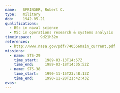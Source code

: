 ```yaml
---
name:	SPRINGER, Robert C.
type:	military
dob:	1942-05-21
qualifications:
  - BSc in naval science
  - MSc in operations research & systems analysis
timeinspace:	9d21h32m
references:
  - http://www.nasa.gov/pdf/740566main_current.pdf
missions:
  - name: STS-29
    time_start:   1989-03-13T14:57Z
    time_end:     1989-03-18T14:35:52Z
  - name: STS-38
    time_start:   1990-11-15T23:48:13Z
    time_end:     1990-11-20T21:42:43Z
evas:
---
```

